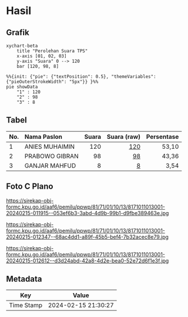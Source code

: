 # Hasil

## Grafik

```mermaid
xychart-beta
    title "Perolehan Suara TPS"
    x-axis [01, 02, 03]
    y-axis "Suara" 0 --> 120
    bar [120, 98, 8]
```

```mermaid
%%{init: {"pie": {"textPosition": 0.5}, "themeVariables": {"pieOuterStrokeWidth": "5px"}} }%%
pie showData
    "1" : 120
    "2" : 98
    "3" : 8
```

## Tabel

| No. | Nama Paslon    | Suara | Suara (raw) | Persentase |
|:--- |:-------------- | -----:| -----------:| ----------:|
| 1   | ANIES MUHAIMIN | 120   | [120][p-1]  | 53,10      |
| 2   | PRABOWO GIBRAN | 98    | [98][p-2]   | 43,36      |
| 3   | GANJAR MAHFUD  | 8     | [8][p-3]    | 3,54       |


[p-1]: https://github.com/gigit-pemilu/pemilu-2024-81-maluku/blob/main/pilpres/hitung-suara/sub/81-maluku/sub/71-kota-ambon/sub/01-nusaniwe/sub/1013-silale/sub/001-tps/sub/paslon-1.txt
[p-2]: https://github.com/gigit-pemilu/pemilu-2024-81-maluku/blob/main/pilpres/hitung-suara/sub/81-maluku/sub/71-kota-ambon/sub/01-nusaniwe/sub/1013-silale/sub/001-tps/sub/paslon-2.txt
[p-3]: https://github.com/gigit-pemilu/pemilu-2024-81-maluku/blob/main/pilpres/hitung-suara/sub/81-maluku/sub/71-kota-ambon/sub/01-nusaniwe/sub/1013-silale/sub/001-tps/sub/paslon-3.txt

## Foto C Plano

https://sirekap-obj-formc.kpu.go.id/aaf6/pemilu/ppwp/81/71/01/10/13/8171011013001-20240215-011915--053ef6b3-3abd-4d9b-99b1-d9fbe389463e.jpg

https://sirekap-obj-formc.kpu.go.id/aaf6/pemilu/ppwp/81/71/01/10/13/8171011013001-20240215-012347--68ac4dd1-a89f-45b5-bef4-7b32acec8e79.jpg

https://sirekap-obj-formc.kpu.go.id/aaf6/pemilu/ppwp/81/71/01/10/13/8171011013001-20240215-012612--d3d24abd-42a8-4d2e-bea0-52e72d6f1e3f.jpg


## Metadata

| Key        | Value               |
| ---------- | ------------------- |
| Time Stamp | 2024-02-15 21:30:27 |



